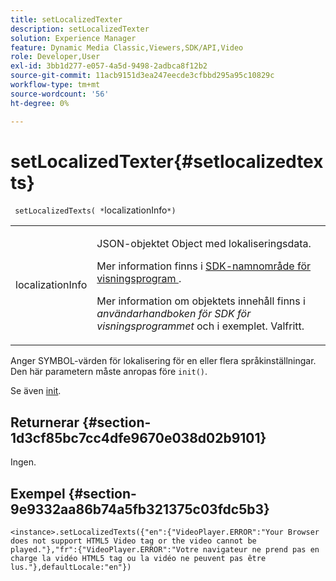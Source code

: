 ```yaml
---
title: setLocalizedTexter
description: setLocalizedTexter
solution: Experience Manager
feature: Dynamic Media Classic,Viewers,SDK/API,Video
role: Developer,User
exl-id: 3bb1d277-e057-4a5d-9498-2adbca8f12b2
source-git-commit: 11acb9151d3ea247eecde3cfbbd295a95c10829c
workflow-type: tm+mt
source-wordcount: '56'
ht-degree: 0%

---
```


# setLocalizedTexter{#setlocalizedtexts}

` setLocalizedTexts( *`localizationInfo`*)`

<table id="table_896DFF34A68A403DB93A6D597461A573"> 
 <tbody> 
  <tr> 
   <td colname="col1"> <p> <span class="codeph"> <span class="varname"> localizationInfo </span> </span> </p> </td> 
   <td colname="col2"> <p> JSON-objektet <span class="codeph"> Object </span> med lokaliseringsdata. </p> <p>Mer information finns i <a href="../../../c-html5-s7-aem-asset-viewers/c-html5-video-reference/r-html5-video-viewer-20-namespace.md#concept-679bfabb3e3e4c12a285c4e9c4144153" format="dita" scope="local"> SDK-namnområde för visningsprogram </a>. </p> <p>Mer information om objektets innehåll finns i <i>användarhandboken för SDK för visningsprogrammet</i> och i exemplet. Valfritt. </p> </td> 
  </tr> 
 </tbody> 
</table>

Anger SYMBOL-värden för lokalisering för en eller flera språkinställningar. Den här parametern måste anropas före `init()`.

Se även [init](../../../c-html5-s7-aem-asset-viewers/c-html5-video-reference/c-html5-video-viewer-20-javascriptapiref/r-html5-video-viewer-20-javascriptapiref-init.md#reference-3b570ba8b35045d6b30fb178c21a66c6).

## Returnerar {#section-1d3cf85bc7cc4dfe9670e038d02b9101}

Ingen.

## Exempel {#section-9e9332aa86b74a5fb321375c03fdc5b3}

```
<instance>.setLocalizedTexts({"en":{"VideoPlayer.ERROR":"Your Browser does not support HTML5 Video tag or the video cannot be played."},"fr":{"VideoPlayer.ERROR":"Votre navigateur ne prend pas en charge la vidéo HTML5 tag ou la vidéo ne peuvent pas être lus."},defaultLocale:"en"})
```

